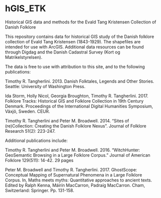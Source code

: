 # hGIS_ETK
Historical GIS data and methods for the Evald Tang Kristensen Collection of Danish Folklore

This repository contains data for historical GIS study of the Danish folklore collection of Evald Tang Kristensen (1843-1929).
The shapefiles are intended for use with ArcGIS. Additional data resources can be found through Digdag and the Danish Cadastral Survey (Kort og Matrikelstyrelsen).

The data is free to use with attribution to this site, and to the following publications:

Timothy R. Tangherlini. 2013. Danish Folktales, Legends and Other Stories. Seattle: University of Washington Press.

Ida Storm, Holly Nicol, Georgia Broughton, Timothy R. Tangherlini. 2017. Folklore Tracks: Historical GIS and Folklore Collection in 19th Century Denmark. Proceedings of the International Digital Humanities Symposium, Växjö, Sweden. CEUR.

Timothy R. Tangherlini and Peter M. Broadwell. 2014. “Sites of (re)Collection: Creating the Danish Folklore Nexus”. Journal of Folklore Research 51(2): 223-247. 

Additional publications include:

Timothy R. Tangherlini and Peter M. Broadwell. 2016. “WitchHunter: GeoSemantic Browsing in a Large Folklore Corpus.” Journal of American Folklore 129(511): 14-42. 29 pages

Peter M. Broadwell and Timothy R. Tangherlini. 2017. GhostScope: Conceptual Mapping of Supernatural Phenomena in a Large Folklore Corpus. In, Maths meets myths: Quantitative approaches to ancient texts. Edited by Ralph Kenna, Máirín MacCarron, Padraíg MacCarron. Cham, Switzerland: Springer. Pp. 131-158. 
